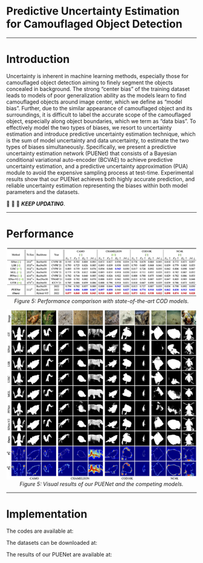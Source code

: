 # Predictive Uncertainty Estimation for Camouflaged Object Detection

------

# Introduction

Uncertainty is inherent in machine learning methods, especially those for camouflaged object detection aiming to finely segment the objects concealed in background. The strong “center bias” of the training dataset leads to models of poor generalization ability as the models learn to find camouflaged objects around image center, which we define as “model bias”. Further, due to the similar appearance of camouflaged object and its surroundings, it is difficult to label the accurate scope of the camouflaged object, especially along object boundaries, which we term as “data bias”. To effectively model the two types of biases, we resort to uncertainty estimation and introduce predictive uncertainty estimation technique, which is the sum of model uncertainty and data uncertainty, to estimate the two types of biases simultaneously. Specifically, we present a predictive uncertainty estimation network (PUENet) that consists of a Bayesian conditional variational auto-encoder (BCVAE) to achieve predictive uncertainty estimation, and a predictive uncertainty approximation (PUA) module to avoid the expensive sampling process at test-time. Experimental results show that our PUENet achieves both highly accurate prediction, and reliable uncertainty estimation representing the biases within both model parameters and the datasets.

:running: :running: :running: ***KEEP UPDATING***.

------

# Performance

<p align="center">
    <img src="./figures/fig_performance_quan.jpg"/> <br />
    <em> 
    Figure 5: Performance comparison with state-of-the-art COD models.
    </em>
</p>

<p align="center">
    <img src="./figures/fig_performance_qual.jpg"/> <br />
    <em> 
    Figure 5: Visual results of our PUENet and the competing models.
    </em>
</p>

------

# Implementation

The codes are available at:

The datasets can be downloaded at:

The results of our PUENet are available at:
